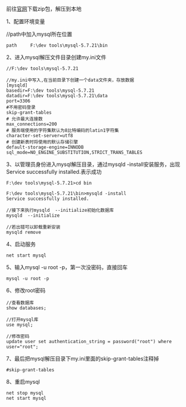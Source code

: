 前往[官网](https://dev.mysql.com/downloads/installer/)下载zip包，解压到本地

1、配置环境变量

//path中加入mysql所在位置
```
path     F:\dev tools\mysql-5.7.21\bin
```
2、进入mysql解压文件目录创建my.ini文件
```
//F:\dev tools\mysql-5.7.21

//my.ini中写入,在当前目录下创建一个data文件夹，存放数据
[mysqld]
basedir=F:\dev tools\mysql-5.7.21
datadir=F:\dev tools\mysql-5.7.21\data 
port=3306
#不用密码登录
skip-grant-tables
# 允许最大连接数
max_connections=200
# 服务端使用的字符集默认为8比特编码的latin1字符集
character-set-server=utf8
# 创建新表时将使用的默认存储引擎
default-storage-engine=INNODB
sql_mode=NO_ENGINE_SUBSTITUTION,STRICT_TRANS_TABLES
```
3、以管理员身份进入mysql解压目录，通过mysqld -install安装服务，出现Service successfully installed.表示成功
```
F:\dev tools\mysql-5.7.21>cd bin

F:\dev tools\mysql-5.7.21\bin>mysqld -install
Service successfully installed.

//接下来执行mysqld  --initialize初始化数据库
mysqld  --initialize

//若出错可以卸载重新安装
mysqld remove
```
4、启动服务
```
net start mysql
```
5、输入mysql -u root -p，第一次没密码，直接回车
```
mysql -u root -p
```
6、修改root密码
```
//查看数据库
show databases;

//打开mysql库
use mysql;

//修改密码
update user set authentication_string = password("root") where user="root";
```
7、最后把mysql解压目录下my.ini里面的skip-grant-tables注释掉
```
#skip-grant-tables
```
8、重启mysql
```
net stop mysql
net start mysql
```
